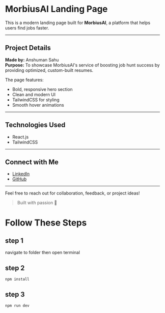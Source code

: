 # MorbiusAI Landing Page

This is a modern landing page built for **MorbiusAI**, a platform that helps users find jobs faster.

---

## Project Details

**Made by:** Anshuman Sahu  
**Purpose:** To showcase MorbiusAI's service of boosting job hunt success by providing optimized, custom-built resumes.

The page features:
- Bold, responsive hero section
- Clean and modern UI
- TailwindCSS for styling
- Smooth hover animations

---

## Technologies Used

- React.js
- TailwindCSS

---

## Connect with Me

- [LinkedIn](https://www.linkedin.com/in/anshuman-sahu-25a24633b/)
- [GitHub](https://github.com/anshumansahu620)

---

Feel free to reach out for collaboration, feedback, or project ideas!

> Built with passion 🚀

# Follow These Steps 


## step 1
navigate to folder then open terminal

## step 2

```
npm install 
```
## step 3
```
npm run dev
```

